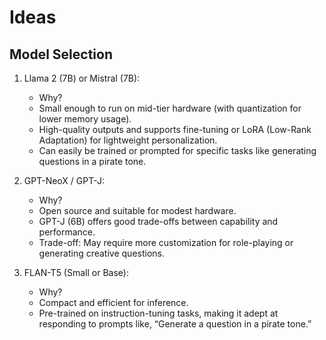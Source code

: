 # Ideas

## Model Selection
1. Llama 2 (7B) or Mistral (7B):
    - Why?
    - Small enough to run on mid-tier hardware (with quantization for lower memory usage).
    - High-quality outputs and supports fine-tuning or LoRA (Low-Rank Adaptation) for lightweight personalization.
    - Can easily be trained or prompted for specific tasks like generating questions in a pirate tone.

2. GPT-NeoX / GPT-J:
    - Why?
    - Open source and suitable for modest hardware.
    - GPT-J (6B) offers good trade-offs between capability and performance.
    - Trade-off: May require more customization for role-playing or generating creative questions.

3. FLAN-T5 (Small or Base):
    - Why?
    - Compact and efficient for inference.
    - Pre-trained on instruction-tuning tasks, making it adept at responding to prompts like, “Generate a question in a pirate tone.”